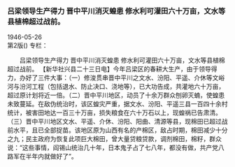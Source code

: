 ### 吕梁领导生产得力  晋中平川消灭蝗患  修水利可灌田六十万亩，文水等县植棉超过战前。  

1946-05-26  
第2版()
专栏：

　　吕梁领导生产得力
    晋中平川消灭蝗患
    修水利可灌田六十万亩，文水等县植棉超过战前。
    【新华社兴县二十三日电】今年吕梁区的春耕大生产，由于领导得力，办好了三件大事：（一）修浚贯串晋中平川之文水、汾阳、平遥、介休等文峪河与汾河工程（包括退水、防止决口、浇地等），已大功告成，共灌地六十万亩，超过原计划将近一倍。（二）晋中平川地区，动员了十余万群众刨卵灭蝻，使蝗患未致蔓延。在敌伪统治时，该区蝗灾严重，据文水、汾阳、平遥三县一百四十余村统计，被害田地达一百三十万亩，损失粮食在六十万石以上，现蝗祸已告肃清。（三）晋中平川地区文水、平遥、介休、汾阳、阳曲、清源等县，现棉田已超过战前水平，且已全部捉苗。该地区原为山西有名的产棉区，敌占时期，棉田减少十分之九；民主政府为恢复此项巨大棉田，曾大量贷粮贷款，调剂棉田，棉籽，群众说：“这些事情，阎锡山统治几十年，日本鬼子占了七八年，都没有做，共产党八路军在半年内就做好了”。  
